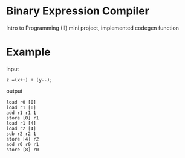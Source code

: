 # Binary Expression Compiler
Intro to Programming (II) mini project, implemented codegen function

# Example
input
```
z =(x++) + (y--);
```

output
```
load r0 [0]
load r1 [0]
add r1 r1 1
store [0] r1
load r1 [4]
load r2 [4]
sub r2 r2 1
store [4] r2
add r0 r0 r1
store [8] r0
```
